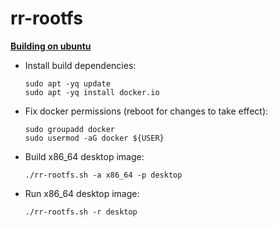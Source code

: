 # rr-rootfs

**<ins>Building on ubuntu</ins>**
- Install build dependencies:
    ```
    sudo apt -yq update
    sudo apt -yq install docker.io
    ```
- Fix docker permissions (reboot for changes to take effect):
    ```
    sudo groupadd docker
    sudo usermod -aG docker ${USER}
    ```
- Build x86_64 desktop image:
    ```
    ./rr-rootfs.sh -a x86_64 -p desktop
    ```
- Run x86_64 desktop image:
    ```
    ./rr-rootfs.sh -r desktop
    ```
